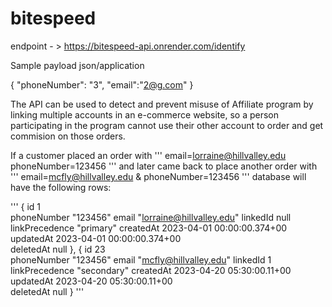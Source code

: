 # bitespeed

endpoint - > https://bitespeed-api.onrender.com/identify

Sample payload json/application

{
    "phoneNumber": "3",
    "email":"2@g.com"
}


The API can be used to detect and prevent misuse of Affiliate program by linking multiple accounts
in an e-commerce website, so a person participating in the program cannot use their other account to order 
and get commision on those orders.

If a customer placed an order with 
'''
email=lorraine@hillvalley.edu
phoneNumber=123456 
'''
and later came back to place another order with 
'''
email=mcfly@hillvalley.edu & phoneNumber=123456
'''
database will have the following rows:

'''
{
	id                   1                   
  phoneNumber          "123456"
  email                "lorraine@hillvalley.edu"
  linkedId             null
  linkPrecedence       "primary"
  createdAt            2023-04-01 00:00:00.374+00              
  updatedAt            2023-04-01 00:00:00.374+00              
  deletedAt            null
},
{
	id                   23                   
  phoneNumber          "123456"
  email                "mcfly@hillvalley.edu"
  linkedId             1
  linkPrecedence       "secondary"
  createdAt            2023-04-20 05:30:00.11+00              
  updatedAt            2023-04-20 05:30:00.11+00              
  deletedAt            null
}
'''
